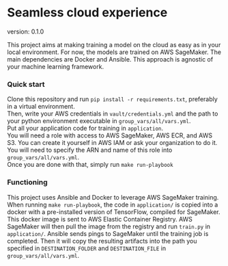 # Seamless cloud experience

version: 0.1.0

This project aims at making training a model on the cloud as easy as in your local environment. 
For now, the models are trained on AWS SageMaker. The main dependencies are Docker and Ansible. This approach is agnostic 
of your machine learning framework.  
  
### Quick start

Clone this repository and run `pip install -r requirements.txt`, preferably in a virtual environment.  
Then, write your AWS credentials in `vault/credentials.yml` and the path to your python environment executable in `group_vars/all/vars.yml`.  
Put all your application code for training in `application`.  
You will need a role with access to AWS SageMaker, AWS ECR, and AWS S3. You can create it yourself in AWS IAM 
or ask your organization to do it. You will need to specify the ARN and name of this role into `group_vars/all/vars.yml`.  
Once you are done with that, simply run `make run-playbook`
  
### Functioning

This project uses Ansible and Docker to leverage AWS SageMaker training.  
When running `make run-playbook`, the code in `application/` is copied into a docker with a pre-installed version of TensorFlow,
 compiled for SageMaker. This docker image is sent to AWS Elastic Container Registry. AWS SageMaker will then pull the image 
 from the registry and run `train.py` in `application/`. Ansible sends pings to SageMaker until the training job is completed. 
 Then it will copy the resulting artifacts into the path you specified in `DESTINATION_FOLDER` and `DESTINATION_FILE` in `group_vars/all/vars.yml`.
